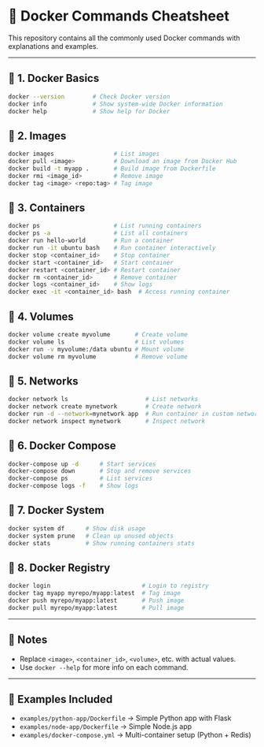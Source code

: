 # 🐳 Docker Commands Cheatsheet

This repository contains all the commonly used Docker commands with explanations and examples.

---

## 🔹 1. Docker Basics
```bash
docker --version        # Check Docker version
docker info             # Show system-wide Docker information
docker help             # Show help for Docker
```

## 🔹 2. Images
```bash
docker images                 # List images
docker pull <image>           # Download an image from Docker Hub
docker build -t myapp .       # Build image from Dockerfile
docker rmi <image_id>         # Remove image
docker tag <image> <repo:tag> # Tag image
```

## 🔹 3. Containers
```bash
docker ps                     # List running containers
docker ps -a                  # List all containers
docker run hello-world        # Run a container
docker run -it ubuntu bash    # Run container interactively
docker stop <container_id>    # Stop container
docker start <container_id>   # Start container
docker restart <container_id> # Restart container
docker rm <container_id>      # Remove container
docker logs <container_id>    # Show logs
docker exec -it <container_id> bash  # Access running container
```

## 🔹 4. Volumes
```bash
docker volume create myvolume       # Create volume
docker volume ls                    # List volumes
docker run -v myvolume:/data ubuntu # Mount volume
docker volume rm myvolume           # Remove volume
```

## 🔹 5. Networks
```bash
docker network ls                      # List networks
docker network create mynetwork        # Create network
docker run -d --network=mynetwork app  # Run container in custom network
docker network inspect mynetwork       # Inspect network
```

## 🔹 6. Docker Compose
```bash
docker-compose up -d      # Start services
docker-compose down       # Stop and remove services
docker-compose ps         # List services
docker-compose logs -f    # Show logs
```

## 🔹 7. Docker System
```bash
docker system df      # Show disk usage
docker system prune   # Clean up unused objects
docker stats          # Show running containers stats
```

## 🔹 8. Docker Registry
```bash
docker login                          # Login to registry
docker tag myapp myrepo/myapp:latest  # Tag image
docker push myrepo/myapp:latest       # Push image
docker pull myrepo/myapp:latest       # Pull image
```

---

## 📌 Notes
- Replace `<image>`, `<container_id>`, `<volume>`, etc. with actual values.
- Use `docker --help` for more info on each command.

---

## 📂 Examples Included
- `examples/python-app/Dockerfile` → Simple Python app with Flask
- `examples/node-app/Dockerfile` → Simple Node.js app
- `examples/docker-compose.yml` → Multi-container setup (Python + Redis)
